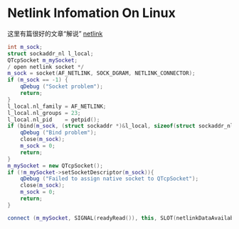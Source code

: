 # Netlink Infomation On Linux

这里有篇很好的文章“解说” [netlink](http://www.cnblogs.com/qq78292959/archive/2012/06/06/2538366.html)

```CPP
int m_sock;
struct sockaddr_nl l_local;
QTcpSocket m_mySocket;
/ open netlink socket */
m_sock = socket(AF_NETLINK, SOCK_DGRAM, NETLINK_CONNECTOR);
if (m_sock == -1) {
    qDebug ("Socket problem");
    return;
}
l_local.nl_family = AF_NETLINK;
l_local.nl_groups = 23;
l_local.nl_pid    = getpid();
if (bind(m_sock, (struct sockaddr *)&l_local, sizeof(struct sockaddr_nl)) == -1) {
    qDebug ("Bind problem");
    close(m_sock);
    m_sock = 0;
    return;
}
m_mySocket = new QTcpSocket();
if (!m_mySocket->setSocketDescriptor(m_sock)){
    qDebug ("Failed to assign native socket to QTcpSocket");
    close(m_sock);
    m_sock = 0;
    return;
}

connect (m_mySocket, SIGNAL(readyRead()), this, SLOT(netlinkDataAvailable()));@
```


